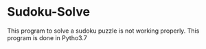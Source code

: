 # Sudoku-Solve
This program to solve a sudoku puzzle is not working properly.
This program is done in Pytho3.7
